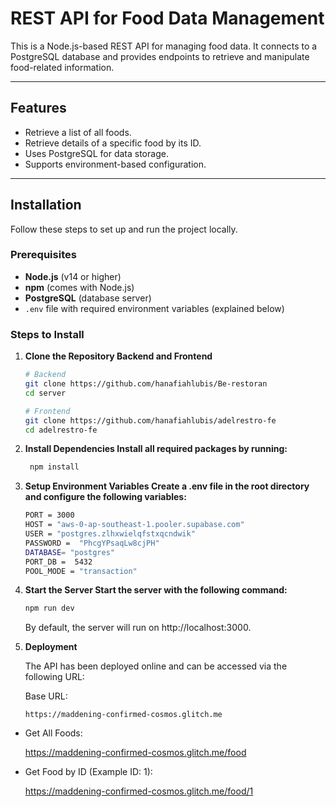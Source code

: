 # REST API for Food Data Management

This is a Node.js-based REST API for managing food data. It connects to a PostgreSQL database and provides endpoints to retrieve and manipulate food-related information.

---

## Features
- Retrieve a list of all foods.
- Retrieve details of a specific food by its ID.
- Uses PostgreSQL for data storage.
- Supports environment-based configuration.

---

## Installation

Follow these steps to set up and run the project locally.

### Prerequisites
- **Node.js** (v14 or higher)
- **npm** (comes with Node.js)
- **PostgreSQL** (database server)
- `.env` file with required environment variables (explained below)

### Steps to Install

1. **Clone the Repository Backend and Frontend**
   ```bash
   # Backend
   git clone https://github.com/hanafiahlubis/Be-restoran
   cd server

   # Frontend
   git clone https://github.com/hanafiahlubis/adelrestro-fe
   cd adelrestro-fe
2.  **Install Dependencies Install all required packages by running:**
    ```bash
     npm install
3. **Setup Environment Variables Create a .env file in the root directory and configure the following variables:**
    ```bash
    PORT = 3000
    HOST = "aws-0-ap-southeast-1.pooler.supabase.com"
    USER = "postgres.zlhxwielqfstxqcndwik"
    PASSWORD =  "PhcgYPsaqLw8cjPH"
    DATABASE= "postgres"
    PORT_DB =  5432
    POOL_MODE = "transaction"
4. **Start the Server Start the server with the following command:**
    ```bash
    npm run dev
    ```
    By default, the server will run on http://localhost:3000.

5. **Deployment**

    The API has been deployed online and can be accessed via the following URL:

    Base URL:
    ```vbnet
    https://maddening-confirmed-cosmos.glitch.me    
    ```
    
 * Get All Foods:
    
    https://maddening-confirmed-cosmos.glitch.me/food

 * Get Food by ID (Example ID: 1):

    https://maddening-confirmed-cosmos.glitch.me/food/1